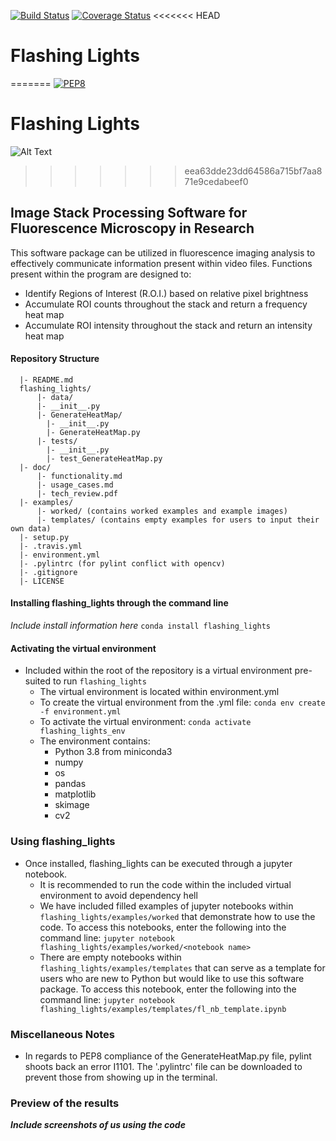 [![Build Status](https://travis-ci.com/cmcalli716/flashing_lights.svg?branch=master)](https://travis-ci.com/cmcalli716/flashing_lights)
[![Coverage Status](https://coveralls.io/repos/github/cmcalli716/flashing_lights/badge.svg?branch=master)](https://coveralls.io/github/cmcalli716/flashing_lights?branch=master)
<<<<<<< HEAD
# Flashing Lights
=======
[![PEP8](https://img.shields.io/badge/code%20style-pep8-orange.svg)](https://www.python.org/dev/peps/pep-0008/)
# Flashing Lights 
![Alt Text](https://im3.ezgif.com/tmp/ezgif-3-4aaa94386e67.gif)
>>>>>>> eea63dde23dd64586a715bf7aa871e9cedabeef0
## Image Stack Processing Software for Fluorescence Microscopy in Research
This software package can be utilized in fluorescence imaging analysis to
effectively communicate information present within video files.
Functions present within the program are
designed to:

* Identify Regions of Interest (R.O.I.) based on relative pixel brightness
* Accumulate ROI counts throughout the stack and return a frequency heat map
* Accumulate ROI intensity throughout the stack and return an intensity heat map

#### Repository Structure
```flashing_lights/
  |- README.md
  flashing_lights/
      |- data/
      |- __init__.py
      |- GenerateHeatMap/
        |- __init__.py
        |- GenerateHeatMap.py
      |- tests/
        |- __init__.py
        |- test_GenerateHeatMap.py
  |- doc/
      |- functionality.md
      |- usage_cases.md
      |- tech_review.pdf
  |- examples/
      |- worked/ (contains worked examples and example images)
      |- templates/ (contains empty examples for users to input their own data)
  |- setup.py
  |- .travis.yml
  |- environment.yml
  |- .pylintrc (for pylint conflict with opencv)
  |- .gitignore
  |- LICENSE

```
#### Installing flashing_lights through the command line
*Include install information here* `conda install flashing_lights`

#### Activating the virtual environment
* Included within the root of the repository is a virtual environment
pre-suited to run `flashing_lights`
  * The virtual environment is located within environment.yml
  * To create the virtual environment from the .yml file:
  `conda env create -f environment.yml`
  * To activate the virtual environment:
  `conda activate flashing_lights_env`
  * The environment contains:
    * Python 3.8 from miniconda3
    * numpy
    * os
    * pandas
    * matplotlib
    * skimage
    * cv2

### Using flashing_lights
* Once installed, flashing_lights can be executed through a jupyter notebook.
  * It is recommended to run the code within the included
  virtual environment to avoid dependency hell
  * We have included filled examples of  jupyter notebooks
  within `flashing_lights/examples/worked` that demonstrate how to use the code.
  To access this notebooks, enter the following into the command line:
  `jupyter notebook flashing_lights/examples/worked/<notebook name>`
  * There are empty notebooks within `flashing_lights/examples/templates` that can serve
  as a template for users who are new to Python but would like to use this
  software package. To access this notebook, enter the following
  into the command line:
  `jupyter notebook flashing_lights/examples/templates/fl_nb_template.ipynb`

### Miscellaneous Notes
  * In regards to PEP8 compliance of the GenerateHeatMap.py file, pylint shoots back an error I1101.
  The '.pylintrc' file can be downloaded to prevent those from showing up in the terminal.

### Preview of the results

***Include screenshots of us using the code***
